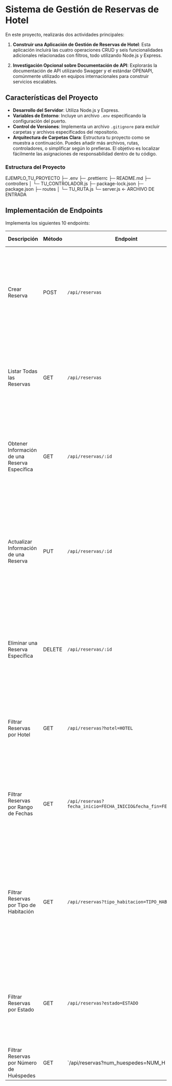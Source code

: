 # Sistema de Gestión de Reservas de Hotel

En este proyecto, realizarás dos actividades principales:

1. **Construir una Aplicación de Gestión de Reservas de Hotel**: Esta aplicación incluirá las cuatro operaciones CRUD y seis funcionalidades adicionales relacionadas con filtros, todo utilizando Node.js y Express.

2. **Investigación Opcional sobre Documentación de API**: Explorarás la documentación de API utilizando Swagger y el estándar OPENAPI, comúnmente utilizado en equipos internacionales para construir servicios escalables.

## Características del Proyecto
- **Desarrollo del Servidor**: Utiliza Node.js y Express.
- **Variables de Entorno**: Incluye un archivo `.env` especificando la configuración del puerto.
- **Control de Versiones**: Implementa un archivo `.gitignore` para excluir carpetas y archivos especificados del repositorio.
- **Arquitectura de Carpetas Clara**: Estructura tu proyecto como se muestra a continuación. Puedes añadir más archivos, rutas, controladores, o simplificar según lo prefieras. El objetivo es localizar fácilmente las asignaciones de responsabilidad dentro de tu código.

### Estructura del Proyecto

EJEMPLO_TU_PROYECTO
├─ .env
├─ .prettierrc
├─ README.md
├─ controllers
│ └─ TU_CONTROLADOR.js
├─ package-lock.json
├─ package.json
├─ routes
│ └─ TU_RUTA.js
└─ server.js <- ARCHIVO DE ENTRADA



## Implementación de Endpoints
Implementa los siguientes 10 endpoints:

| Descripción | Método | Endpoint | Ejemplo de Caso de Uso |
|-------------|--------|----------|------------------|
| Crear Reserva | POST | `/api/reservas` | Como viajero, quiero hacer una reserva en el hotel "Hotel Paraíso" para el 15 de mayo de 2023. Necesito una habitación doble para dos adultos y un niño. |
| Listar Todas las Reservas | GET | `/api/reservas` | Como gerente del hotel, quiero ver una lista de todas las reservas de hoy para planificar el trabajo del personal de limpieza y recepción. |
| Obtener Información de una Reserva Específica | GET | `/api/reservas/:id` | Como recepcionista, necesito verificar los detalles de la reserva de un huésped que acaba de llegar al hotel. Su número de reserva es 12345. |
| Actualizar Información de una Reserva | PUT | `/api/reservas/:id` | Como huésped, necesito cambiar mi reserva en el hotel "Hotel Paraíso". Originalmente reservé una habitación doble, pero ahora necesito una suite familiar. Mi número de reserva es 12345. |
| Eliminar una Reserva Específica | DELETE | `/api/reservas/:id` | Como viajero, tuve un cambio de planes y ya no necesito la habitación que reservé en el hotel "Hotel Paraíso". Mi número de reserva es 12345. |
| Filtrar Reservas por Hotel | GET | `/api/reservas?hotel=HOTEL` | Como gerente de una cadena de hoteles, quiero ver todas las reservas para el "Hotel Paraíso" para el próximo mes. |
| Filtrar Reservas por Rango de Fechas | GET | `/api/reservas?fecha_inicio=FECHA_INICIO&fecha_fin=FECHA_FIN` | Como gerente del hotel, quiero ver todas las reservas para la semana de Navidad para poder planificar el personal y las actividades necesarias. |
| Filtrar Reservas por Tipo de Habitación | GET | `/api/reservas?tipo_habitacion=TIPO_HABITACION` | Como gerente del hotel, quiero ver todas las reservas para nuestras suites de lujo para el próximo mes para asegurarme de que todo esté en perfectas condiciones para nuestros huéspedes VIP. |
| Filtrar Reservas por Estado | GET | `/api/reservas?estado=ESTADO` | Como gerente del hotel, quiero ver todas las reservas que están pendientes de pago para poder hacer un seguimiento con los clientes. |
| Filtrar Reservas por Número de Huéspedes | GET | `/api/reservas?num_huespedes=NUM_H


